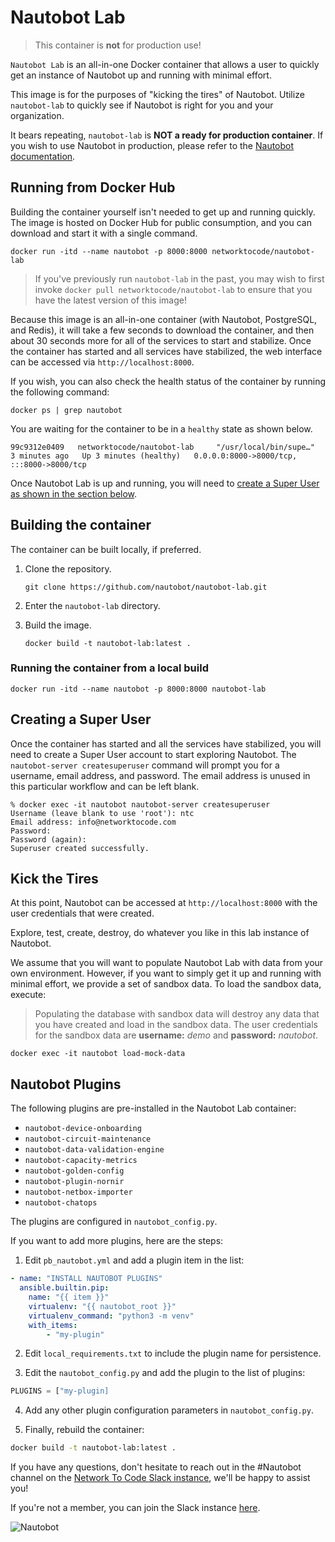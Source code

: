 # Nautobot Lab

> This container is **not** for production use!

`Nautobot Lab` is an all-in-one Docker container that allows a user to quickly get an instance of Nautobot up and running with minimal effort.

This image is for the purposes of "kicking the tires" of Nautobot. Utilize `nautobot-lab` to quickly see if Nautobot is right for you and your organization.

It bears repeating, `nautobot-lab` is **NOT a ready for production container**. If you wish to use Nautobot in production, please refer to the [Nautobot documentation](https://nautobot.readthedocs.io/en/latest/installation/).

## Running from Docker Hub

Building the container yourself isn't needed to get up and running quickly. The image is hosted on Docker Hub for public consumption, and you can download and start it with a single command.

```shell
docker run -itd --name nautobot -p 8000:8000 networktocode/nautobot-lab
```

> If you've previously run `nautobot-lab` in the past, you may wish to first invoke `docker pull networktocode/nautobot-lab` to ensure that you have the latest version of this image!

Because this image is an all-in-one container (with Nautobot, PostgreSQL, and Redis), it will take a few seconds to download the container, and then about 30 seconds more for all of the services to start and stabilize. Once the container has started and all services have stabilized, the web interface can be accessed via `http://localhost:8000`.

If you wish, you can also check the health status of the container by running the following command:

```shell
docker ps | grep nautobot
```

You are waiting for the container to be in a `healthy` state as shown below.

```text
99c9312e0409   networktocode/nautobot-lab     "/usr/local/bin/supe…"   3 minutes ago   Up 3 minutes (healthy)   0.0.0.0:8000->8000/tcp, :::8000->8000/tcp
```

Once Nautobot Lab is up and running, you will need to [create a Super User as shown in the section below](#Creating-a-Super-User).

## Building the container

The container can be built locally, if preferred.

1.  Clone the repository.

    ```shell
    git clone https://github.com/nautobot/nautobot-lab.git
    ```

2.  Enter the `nautobot-lab` directory.
3.  Build the image.

    ```shell
    docker build -t nautobot-lab:latest .
    ```

### Running the container from a local build

```shell
docker run -itd --name nautobot -p 8000:8000 nautobot-lab
```

## Creating a Super User

Once the container has started and all the services have stabilized, you will need to create a Super User account to start exploring Nautobot. The `nautobot-server createsuperuser` command will prompt you for a username, email address, and password. The email address is unused in this particular workflow and can be left blank.

```shell
% docker exec -it nautobot nautobot-server createsuperuser
Username (leave blank to use 'root'): ntc
Email address: info@networktocode.com
Password:
Password (again):
Superuser created successfully.
```

## Kick the Tires

At this point, Nautobot can be accessed at `http://localhost:8000` with the user credentials that were created.

Explore, test, create, destroy, do whatever you like in this lab instance of Nautobot.

We assume that you will want to populate Nautobot Lab with data from your own environment. However, if you want to simply get it up and running with minimal effort, we provide a set of sandbox data. To load the sandbox data, execute:

> Populating the database with sandbox data will destroy any data that you have created and load in the sandbox data. The user credentials for the sandbox data are **username:** *demo* and **password:** *nautobot*.

`docker exec -it nautobot load-mock-data`

## Nautobot Plugins

The following plugins are pre-installed in the Nautobot Lab container:

- `nautobot-device-onboarding`
- `nautobot-circuit-maintenance`
- `nautobot-data-validation-engine`
- `nautobot-capacity-metrics`
- `nautobot-golden-config`
- `nautobot-plugin-nornir`
- `nautobot-netbox-importer`
- `nautobot-chatops`

The plugins are configured in `nautobot_config.py`.

If you want to add more plugins, here are the steps:

1. Edit `pb_nautobot.yml` and add a plugin item in the list:

```yaml
- name: "INSTALL NAUTOBOT PLUGINS"
  ansible.builtin.pip:
    name: "{{ item }}"
    virtualenv: "{{ nautobot_root }}"
    virtualenv_command: "python3 -m venv"
    with_items:
        - "my-plugin"
```

2. Edit `local_requirements.txt` to include the plugin name for persistence.

3. Edit the `nautobot_config.py` and add the plugin to the list of plugins:

```python
PLUGINS = ["my-plugin]
```

4. Add any other plugin configuration parameters in `nautobot_config.py`.

5. Finally, rebuild the container:

```bash
docker build -t nautobot-lab:latest .
```

If you have any questions, don't hesitate to reach out in the #Nautobot channel on the [Network To Code Slack instance](https://networktocode.slack.com), we'll be happy to assist you!

If you're not a member, you can join the Slack instance [here](http://slack.networktocode.com/).

![Nautobot](nautobot.png)
